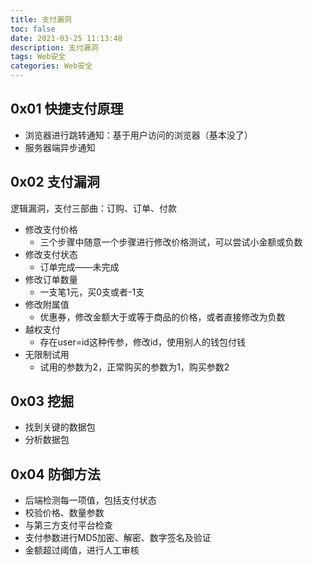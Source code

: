 ```yaml
---
title: 支付漏洞
toc: false
date: 2021-03-25 11:13:48
description: 支付漏洞
tags: Web安全
categories: Web安全
---
```


## 0x01 快捷支付原理

* 浏览器进行跳转通知：基于用户访问的浏览器（基本没了）
* 服务器端异步通知

## 0x02 支付漏洞

逻辑漏洞，支付三部曲：订购、订单、付款

* 修改支付价格
  * 三个步骤中随意一个步骤进行修改价格测试，可以尝试小金额或负数
* 修改支付状态
  * 订单完成——未完成
* 修改订单数量
  * 一支笔1元，买0支或者-1支
* 修改附属值
  * 优惠券，修改金额大于或等于商品的价格，或者直接修改为负数
* 越权支付
  * 存在user=id这种传参，修改id，使用别人的钱包付钱
* 无限制试用
  * 试用的参数为2，正常购买的参数为1，购买参数2

## 0x03 挖掘

* 找到关键的数据包
* 分析数据包

## 0x04 防御方法

* 后端检测每一项值，包括支付状态
* 校验价格、数量参数
* 与第三方支付平台检查
* 支付参数进行MD5加密、解密、数字签名及验证
* 金额超过阈值，进行人工审核